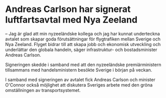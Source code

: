 # Andreas Carlson har signerat luftfartsavtal med Nya Zeeland

– Jag är glad att min nyzeeländske kollega och jag har kunnat underteckna avtalet som skapar goda förutsättningar för flygtrafiken mellan Sverige och Nya Zeeland. Flyget bidrar till att skapa jobb och ekonomisk utveckling och underlättar den globala handeln, säger infrastruktur\- och bostadsminister Andreas Carlson.

Signeringen skedde i samband med att den nyzeeländske premiärministern tillsammans med handelsministern besökte Sverige i början på veckan.

I samband med signeringen av avtalet fick Andreas Carlson och minister O'Connor också möjlighet att diskutera Sveriges arbete med den gröna omställningen av transportsystemet.
